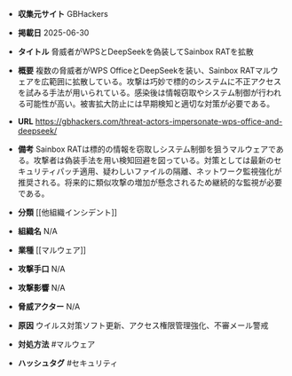 - **収集元サイト**
GBHackers

- **掲載日**
2025-06-30

- **タイトル**
脅威者がWPSとDeepSeekを偽装してSainbox RATを拡散

- **概要**
複数の脅威者がWPS OfficeとDeepSeekを装い、Sainbox RATマルウェアを広範囲に拡散している。攻撃は巧妙で標的のシステムに不正アクセスを試みる手法が用いられている。感染後は情報窃取やシステム制御が行われる可能性が高い。被害拡大防止には早期検知と適切な対策が必要である。

- **URL**
https://gbhackers.com/threat-actors-impersonate-wps-office-and-deepseek/

- **備考**
Sainbox RATは標的の情報を窃取しシステム制御を狙うマルウェアである。攻撃者は偽装手法を用い検知回避を図っている。対策としては最新のセキュリティパッチ適用、疑わしいファイルの隔離、ネットワーク監視強化が推奨される。将来的に類似攻撃の増加が懸念されるため継続的な監視が必要である。

- **分類**
[[他組織インシデント]]

- **組織名**
N/A

- **業種**
[[マルウェア]]

- **攻撃手口**
N/A

- **攻撃影響**
N/A

- **脅威アクター**
N/A

- **原因**
ウイルス対策ソフト更新、アクセス権限管理強化、不審メール警戒

- **対処方法**
#マルウェア

- **ハッシュタグ**
#セキュリティ
